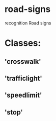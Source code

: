 # road-signs
recognition Road signs

# Classes:

## 'crosswalk'
## 'trafficlight'
## 'speedlimit'
## 'stop'

